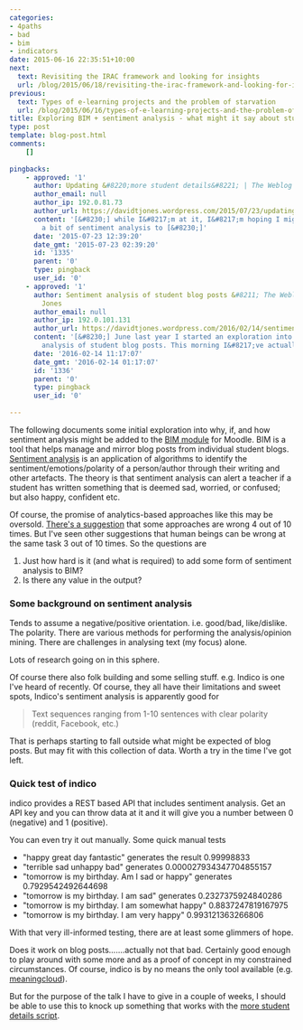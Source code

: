 ```yaml
---
categories:
- 4paths
- bad
- bim
- indicators
date: 2015-06-16 22:35:51+10:00
next:
  text: Revisiting the IRAC framework and looking for insights
  url: /blog/2015/06/18/revisiting-the-irac-framework-and-looking-for-insights/
previous:
  text: Types of e-learning projects and the problem of starvation
  url: /blog/2015/06/16/types-of-e-learning-projects-and-the-problem-of-starvation/
title: Exploring BIM + sentiment analysis - what might it say about student blog posts
type: post
template: blog-post.html
comments:
    []
    
pingbacks:
    - approved: '1'
      author: Updating &#8220;more student details&#8221; | The Weblog of (a) David Jones
      author_email: null
      author_ip: 192.0.81.73
      author_url: https://davidtjones.wordpress.com/2015/07/23/updating-more-student-details/
      content: '[&#8230;] while I&#8217;m at it, I&#8217;m hoping I might be able to add
        a bit of sentiment analysis to [&#8230;]'
      date: '2015-07-23 12:39:20'
      date_gmt: '2015-07-23 02:39:20'
      id: '1335'
      parent: '0'
      type: pingback
      user_id: '0'
    - approved: '1'
      author: Sentiment analysis of student blog posts &#8211; The Weblog of (a) David
        Jones
      author_email: null
      author_ip: 192.0.101.131
      author_url: https://davidtjones.wordpress.com/2016/02/14/sentiment-analysis-of-student-blog-posts/
      content: '[&#8230;] June last year I started an exploration into the value of sentiment
        analysis of student blog posts. This morning I&#8217;ve actually gotten [&#8230;]'
      date: '2016-02-14 11:17:07'
      date_gmt: '2016-02-14 01:17:07'
      id: '1336'
      parent: '0'
      type: pingback
      user_id: '0'
    
---
```

The following documents some initial exploration into why, if, and how sentiment analysis might be added to the [BIM module](/blog/research/bam-blog-aggregation-management/) for Moodle. BIM is a tool that helps manage and mirror blog posts from individual student blogs. [Sentiment analysis](https://en.wikipedia.org/wiki/Sentiment_analysis) is an application of algorithms to identify the sentiment/emotions/polarity of a person/author through their writing and other artefacts. The theory is that sentiment analysis can alert a teacher if a student has written something that is deemed sad, worried, or confused; but also happy, confident etc.

Of course, the promise of analytics-based approaches like this may be oversold. [There's a suggestion](http://www.slideshare.net/mcieliebak/deep-learning-for-sentiment-at-sgaico-2014-by-mark-cieliebak) that some approaches are wrong 4 out of 10 times. But I've seen other suggestions that human beings can be wrong at the same task 3 out of 10 times. So the questions are

1. Just how hard is it (and what is required) to add some form of sentiment analysis to BIM?
2. Is there any value in the output?

### Some background on sentiment analysis

Tends to assume a negative/positive orientation. i.e. good/bad, like/dislike. The polarity. There are various methods for performing the analysis/opinion mining. There are challenges in analysing text (my focus) alone.

Lots of research going on in this sphere.

Of course there also folk building and some selling stuff. e.g. Indico is one I've heard of recently. Of course, they all have their limitations and sweet spots, Indico's sentiment analysis is apparently good for

> Text sequences ranging from 1-10 sentences with clear polarity (reddit, Facebook, etc.)

That is perhaps starting to fall outside what might be expected of blog posts. But may fit with this collection of data. Worth a try in the time I've got left.

### Quick test of indico

indico provides a REST based API that includes sentiment analysis. Get an API key and you can throw data at it and it will give you a number between 0 (negative) and 1 (positive).

You can even try it out manually. Some quick manual tests

- "happy great day fantastic" generates the result 0.99998833
- "terrible sad unhappy bad" generates 0.000027934347704855157
- "tomorrow is my birthday. Am I sad or happy" generates 0.7929542492644698
- "tomorrow is my birthday. I am sad" generates 0.2327375924840286
- "tomorrow is my birthday. I am somewhat happy" 0.8837247819167975
- "tomorrow is my birthday. I am very happy" 0.993121363266806

With that very ill-informed testing, there are at least some glimmers of hope.

Does it work on blog posts.......actually not that bad. Certainly good enough to play around with some more and as a proof of concept in my constrained circumstances. Of course, indico is by no means the only tool available (e.g. [meaningcloud](https://www.meaningcloud.com/developer/sentiment-analysis/doc/2.0/what-is-sentiment-analysis)).

But for the purpose of the talk I have to give in a couple of weeks, I should be able to use this to knock up something that works with the [more student details script](/blog/2014/11/13/adding-more-student-information-to-a-moodle-course/).